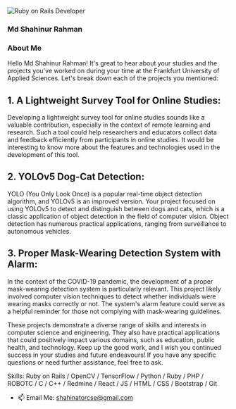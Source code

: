 
![Ruby on Rails Developer](https://i.ibb.co/Ypkbbpp/1685740729771.jpg)
### Md Shahinur Rahman
### About Me

Hello Md Shahinur Rahman! It's great to hear about your studies and the projects you've worked on during your time at the Frankfurt University of Applied Sciences. Let's break down each of the projects you mentioned:

## 1. A Lightweight Survey Tool for Online Studies:
Developing a lightweight survey tool for online studies sounds like a valuable contribution, especially in the context of remote learning and research. Such a tool could help researchers and educators collect data and feedback efficiently from participants in online studies. It would be interesting to know more about the features and technologies used in the development of this tool.

## 2. YOLOv5 Dog-Cat Detection:
YOLO (You Only Look Once) is a popular real-time object detection algorithm, and YOLOv5 is an improved version. Your project focused on using YOLOv5 to detect and distinguish between dogs and cats, which is a classic application of object detection in the field of computer vision. Object detection has numerous practical applications, ranging from surveillance to autonomous vehicles.

## 3. Proper Mask-Wearing Detection System with Alarm:
In the context of the COVID-19 pandemic, the development of a proper mask-wearing detection system is particularly relevant. This project likely involved computer vision techniques to detect whether individuals were wearing masks correctly or not. The system's alarm feature could serve as a helpful reminder for those not complying with mask-wearing guidelines.

These projects demonstrate a diverse range of skills and interests in computer science and engineering. They also have practical applications that could positively impact various domains, such as education, public health, and technology. Keep up the good work, and I wish you continued success in your studies and future endeavours! If you have any specific questions or need further assistance, feel free to ask.

Skills: Ruby on Rails / OpenCV / TensorFlow  / Python / Ruby /  PHP / ROBOTC / C / C++ / Redmine / React / JS / HTML / CSS / Bootstrap  / Git

- 📫 Email Me: shahinatorcse@gmail.com 
